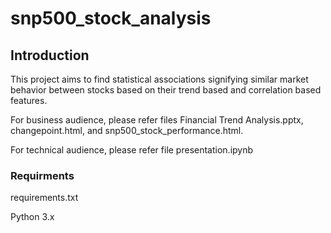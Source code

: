 # snp500_stock_analysis

## Introduction
This project aims to find statistical associations signifying similar market behavior between stocks
based on their trend based and correlation based features.

For business audience, please refer files Financial Trend Analysis.pptx, changepoint.html, and snp500_stock_performance.html.

For technical audience, please refer file presentation.ipynb

### Requirments
requirements.txt

Python 3.x
